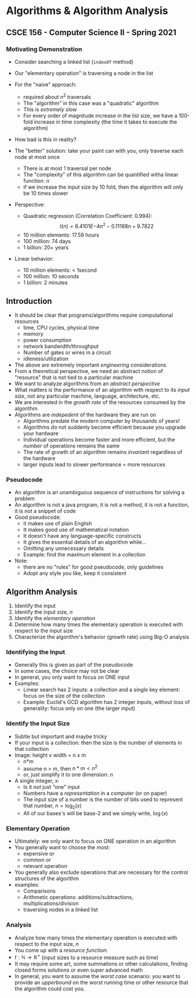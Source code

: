 
# Algorithms & Algorithm Analysis
## CSCE 156 - Computer Science II - Spring 2021

### Motivating Demonstration 

* Consider searching a linked list (`indexOf` method)
* Our "elementary operation" is traversing a node in the list
* For the "naive" approach:
  * required about $n^2$ traversals
  * The "algorithm" in this case was a "quadratic" algorithm
  * This is *extremely slow* 
  * For every order of magnitude increase in the list size, we have a 100-fold increase in time complexity (the time it takes to execute the algorithm)

* How bad is this in reality?
* The "better" solution: take your paint can with you, only traverse each node at most once
  * There is at most 1 traversal per node
  * The "complexity" of this algorithm can be quantified witha  linear function: $n$
  * if we increase the input size by 10 fold, then the algorithm will only be 10 times slower
  
* Perspective: 
  * Quadratic regression (Correlation Coefficient: 0.994):
      $$t(n) = 6.4101E{-4}n^2 -0.11168n + 9.7822$$
  * 10 million elements: 17.59 hours
  * 100 million: 74 days
  * 1 billion: 20+ years
* Linear behavior:
  * 10 million elements: < 1second
  * 100 million: 10 seconds
  * 1 billion: 2 minutes
  
## Introduction

* It should be clear that programs/algorithms require computational resources
  * time, CPU cycles, physical time
  * memory
  * power consumption
  * network bandwidth/throughput
  * Number of gates or wires in a circuit
  * idleness/utilization
* The above are extremely important *engineering* considerations
* From a theoretical perspective, we need an abstract notion of "resource" that is not tied to a particular machine
* We want to analyze algorithms from an *abstract perspective* 
* What matters is the performance of an algorithm with respect to its *input size*, not any particular machine, language, architecture, etc.
* We are interested in the *growth rate* of the resources consumed by the algorithm
* Algorithms are *indepedent* of the hardware they are run on
  * Algorithms predate the modern computer by thousands of years!
  * Algorithms do not suddenly become efficient because you upgrade your hardware
  * Individual operations become faster and more efficient, but the *number* of operations remains the same
  * The rate of growth of an algorithm remains *invariant* regardless of the hardware
  * larger inputs lead to slower performance = more resources

### Pseudocode

* An algorithm is an unambiguous sequence of instructions for solving a problem
* An algorithm is not a java program, it is not a method, it is not a function, it is not a snippet of code
* Good pseudocode:
  * it makes use of plain English
  * It makes good use of mathematical notation
  * It doesn't have any language-specific constructs
  * It gives the essential details of an algorithm while...
  * Omitting any unnecessary details
  * Example: find the maximum element in a collection
* Note:
  * there are no "rules" for good pseudocode, only guidelines
  * Adopt any style you like, keep it consistent
  
## Algorithm Analysis

1. Identify the input
2. Identify the input size, $n$
3. Identify the *elementary operation* 
4. Determine how many times the elementary operation is executed with respect to the input size
5. Characterize the algorithm's behavior (growth rate) using Big-O analysis

### Identifying the Input

* Generally this is given as part of the pseudocode
* In some cases, the choice may not be clear
* In general, you only want to focus on ONE input
* Examples:
  * Linear search has 2 inputs: a collection and a single key element: focus on the size of the collection
  * Example: Euclid's GCD algorithm has 2 integer inputs, without loss of generality: focus only on one (the larger input)

### Identify the Input Size

* Subtle but important and maybe tricky
* If your input is a collection: then the size is the number of elements in that collection
* Image: height x width = n x m
  * n*m
  * assume n > m, then $n*m < n^2$
  * or, just simplify it to one dimension: $n$
* A single integer, $x$: 
  * Is it *not* just "one" input
  * Numbers have a *representation* in a computer (or on paper)
  * The input size of a number is the number of bits used to represent that number, $n = \log_2(x)$
  * All of our bases's will be base-2 and we simply write, $\log(x)$

### Elementary Operation

* Ultimately: we only want to focus on ONE operation in an algorithm
* You generally want to choose the most:
  * expensive or
  * common or
  * relevant operation
* You generally also exclude operations that are necessary for the control structures of the algorithm
* examples:
  * Comparisons
  * Arithmetic operations: additions/subtractions, multiplications/division
  * traversing nodes in a linked list
  
### Analysis

* Analyze how many times the elementary operation is executed with respect to the input size, $n$
* You come up with a *resource function*:
* $t: \mathbb{N} \rightarrow \mathbb{R}^+$ (input sizes to a resource measure such as time)
* It may require some art, some summations or other calculations, finding closed forms solutions or even super advanced math
* In general, you want to assume the *worst case* scenario: you want to provide an *upperbound* on the worst running time or other resource that the algorithm could cost you.
  
  
```text





```